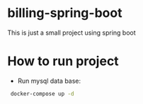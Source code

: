 # billing-spring-boot
This is just a small project using spring boot

# How to run project
- Run mysql data base:
 ```bash
  docker-compose up -d
```
